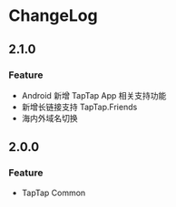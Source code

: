 # ChangeLog

## 2.1.0

### Feature

* Android 新增 TapTap App 相关支持功能
* 新增长链接支持 TapTap.Friends
* 海内外域名切换

## 2.0.0

### Feature

* TapTap Common